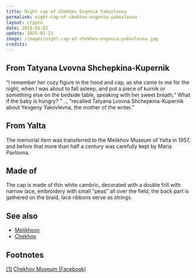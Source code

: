 ```yaml
---
title: Night cap of Chekhov Evgenia Yakovlevna
permalink: night-cap-of-chekhov-evgenia-yakovlevna
layout: crypto
date: 2018-01-02
update: 2025-01-23
image: /images/night-cap-of-chekhov-evgenia-yakovlevna.jpg
credits:
---
```


## From Tatyana Lvovna Shchepkina-Kupernik

“I remember her cozy figure in the hood and cap, as she came to me for the night, when I was about to fall asleep, and put a piece of kurnik or something else on the bedside table, speaking with her sweet breath,“ What if the baby is hungry? ” .., ”recalled Tatyana Lvovna Shchepkina-Kupernik about Yevgeny Yakovlevna, the mother of the writer.”


## From Yalta

The memorial item was transferred to the Melikhov Museum of Yalta in 1957, and before that more than half a century was carefully kept by Maria Pavlovna.

## Made of

The cap is made of thin white cambric, decorated with a double frill with narrow lace, embroidery with small “peas” all over the field, the back part is gathered on the braid, lace ribbons serve as strings.

## See also

+ [Melikhovo](index)
+ [Chekhov](index)

## Footnotes

[[1]](#a1) <span id="f1"></span> [Chekhov Museum  (Facebook)](https://www.facebook.com/chekhovmuseum/)
